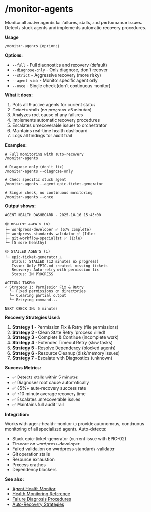 # /monitor-agents

Monitor all active agents for failures, stalls, and performance issues. Detects stuck agents and implements automatic recovery procedures.

**Usage:**
```
/monitor-agents [options]
```

**Options:**
- `--full` - Full diagnostics and recovery (default)
- `--diagnose-only` - Only diagnose, don't recover
- `--strict` - Aggressive recovery (more risky)
- `--agent <id>` - Monitor specific agent only
- `--once` - Single check (don't continuous monitor)

**What it does:**
1. Polls all 9 active agents for current status
2. Detects stalls (no progress >5 minutes)
3. Analyzes root cause of any failures
4. Implements automatic recovery procedures
5. Escalates unrecoverable issues to orchestrator
6. Maintains real-time health dashboard
7. Logs all findings for audit trail

**Examples:**

```
# Full monitoring with auto-recovery
/monitor-agents

# Diagnose only (don't fix)
/monitor-agents --diagnose-only

# Check specific stuck agent
/monitor-agents --agent epic-ticket-generator

# Single check, no continuous monitoring
/monitor-agents --once
```

**Output shows:**

```
AGENT HEALTH DASHBOARD - 2025-10-16 15:45:00

🟢 HEALTHY AGENTS (8)
├─ wordpress-developer ✅ (67% complete)
├─ wordpress-standards-validator ✅ (Idle)
├─ git-workflow-specialist ✅ (Idle)
└─ [5 more healthy]

🟡 STALLED AGENTS (1)
└─ epic-ticket-generator ⚠️
   Status: STALLED (12 minutes no progress)
   Issue: Only EPIC.md created, missing tickets
   Recovery: Auto-retry with permission fix
   Status: IN PROGRESS

ACTIONS TAKEN:
✓ Strategy 1: Permission Fix & Retry
  └─ Fixed permissions on directories
  └─ Clearing partial output
  └─ Retrying command...

NEXT CHECK IN: 5 minutes
```

**Recovery Strategies Used:**

1. **Strategy 1** - Permission Fix & Retry (file permissions)
2. **Strategy 2** - Clean State Retry (process killed)
3. **Strategy 3** - Complete & Continue (incomplete work)
4. **Strategy 4** - Extended Timeout Retry (slow tasks)
5. **Strategy 5** - Resolve Dependency (blocked agents)
6. **Strategy 6** - Resource Cleanup (disk/memory issues)
7. **Strategy 7** - Escalate with Diagnostics (unknown)

**Success Metrics:**

- ✅ Detects stalls within 5 minutes
- ✅ Diagnoses root cause automatically
- ✅ 85%+ auto-recovery success rate
- ✅ <10 minute average recovery time
- ✅ Escalates unrecoverable issues
- ✅ Maintains full audit trail

**Integration:**

Works with agent-health-monitor to provide autonomous, continuous monitoring of all specialized agents. Auto-detects:

- Stuck epic-ticket-generator (current issue with EPIC-02)
- Timeout on wordpress-developer
- Failed validation on wordpress-standards-validator
- Git operation stalls
- Resource exhaustion
- Process crashes
- Dependency blockers

**See also:**
- [Agent Health Monitor](../agents/agent-health-monitor.md)
- [Health Monitoring Reference](../docs/monitoring/agent-health-monitoring.md)
- [Failure Diagnosis Procedures](../docs/monitoring/failure-diagnosis-procedures.md)
- [Auto-Recovery Strategies](../docs/monitoring/auto-recovery-strategies.md)
